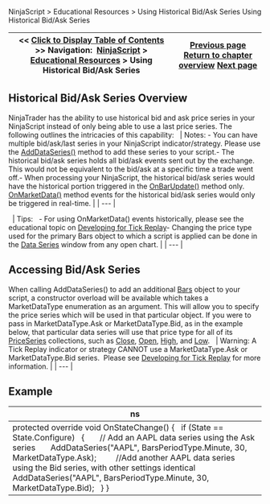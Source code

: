 ﻿
NinjaScript > Educational Resources > Using Historical Bid/Ask Series
Using Historical Bid/Ask Series

| << [Click to Display Table of Contents](using_historical_bid_ask_serie.md) >> **Navigation:**     [NinjaScript](ninjascript.md) > [Educational Resources](educational_resources.md) > Using Historical Bid/Ask Series | [Previous page](using_bitmapimage_objects_with_buttons.md) [Return to chapter overview](educational_resources.md) [Next page](using_images_and_geometry_with_custom_icons.md) |
| --- | --- |

## Historical Bid/Ask Series Overview
NinjaTrader has the ability to use historical bid and ask price series in your NinjaScript instead of only being able to use a last price series. The following outlines the intricacies of this capability:
 
| Notes:  - You can have multiple bid/ask/last series in your NinjaScript indicator/strategy. Please use the [AddDataSeries()](adddataseries.md) method to add these series to your script.- The historical bid/ask series holds all bid/ask events sent out by the exchange. This would not be equivalent to the bid/ask at a specific time a trade went off.- When processing your NinjaScript, the historical bid/ask series would have the historical portion triggered in the [OnBarUpdate()](onbarupdate.md) method only. [OnMarketData()](onmarketdata.md) method events for the historical bid/ask series would only be triggered in real-time. |
| --- |

 
| Tips:   - For using OnMarketData() events historically, please see the educational topic on [Developing for Tick Replay](developing_for__tick_replay.md)- Changing the price type used for the primary Bars object to which a script is applied can be done in the [Data Series](working_with_price_data.md) window from any open chart. |
| --- |

## 
## Accessing Bid/Ask Series
When calling AddDataSeries() to add an additional [Bars](bars.md) object to your script, a constructor overload will be available which takes a MarketDataType enumeration as an argument. This will allow you to specify the price series which will be used in that particular object. If you were to pass in MarketDataType.Ask or MarketDataType.Bid, as in the example below, that particular data series will use that price type for all of its [PriceSeries](priceseries.md) collections, such as [Close](close.md), [Open](open.md), [High](high.md), and [Low](low.md).
 
| Warning: A Tick Replay indicator or strategy CANNOT use a MarketDataType.Ask or MarketDataType.Bid series.  Please see [Developing for Tick Replay](developing_for__tick_replay.md) for more information. |
| --- |

## 
## Example
| ns |
| --- |
| protected override void OnStateChange() {    if (State == State.Configure)    {        // Add an AAPL data series using the Ask series        AddDataSeries("AAPL", BarsPeriodType.Minute, 30, MarketDataType.Ask);          //Add another AAPL data series using the Bid series, with other settings identical        AddDataSeries("AAPL", BarsPeriodType.Minute, 30, MarketDataType.Bid);    } } |

